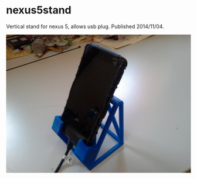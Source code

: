 nexus5stand
===========

Vertical stand for nexus 5, allows usb plug. Published 2014/11/04.

[![Image](nexus5standFront.jpg)](nexus5stand/)

